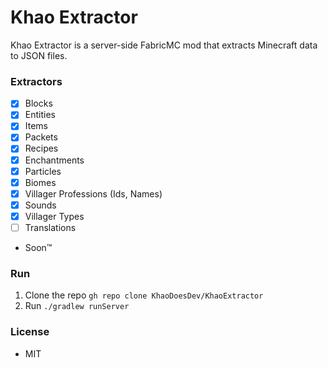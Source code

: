 # Khao Extractor
Khao Extractor is a server-side FabricMC mod that extracts Minecraft data to JSON files.

### Extractors
- [x] Blocks
- [x] Entities
- [x] Items
- [x] Packets
- [x] Recipes
- [x] Enchantments
- [x] Particles
- [x] Biomes
- [x] Villager Professions (Ids, Names)
- [x] Sounds
- [x] Villager Types
- [ ] Translations
- Soon™

### Run
1. Clone the repo `gh repo clone KhaoDoesDev/KhaoExtractor`
2. Run `./gradlew runServer`

### License
- MIT